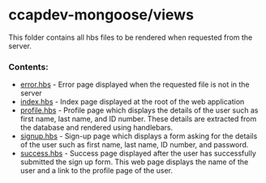 # ccapdev-mongoose/views

This folder contains all hbs files to be rendered when requested from the server.

### Contents:
- [error.hbs](https://github.com/arvention/ccapdev-mongoose/blob/master/views/error.hbs) - Error page displayed when the requested file is not in the server
- [index.hbs](https://github.com/arvention/ccapdev-mongoose/blob/master/views/index.hbs) - Index page displayed at the root of the web application
- [profile.hbs](https://github.com/arvention/ccapdev-mongoose/blob/master/views/profile.hbs) - Profile page which displays the details of the user such as first name, last name, and ID number. These details are extracted from the database and rendered using handlebars.
- [signup.hbs](https://github.com/arvention/ccapdev-mongoose/blob/master/views/signup.hbs) - Sign-up page which displays a form asking for the details of the user such as first name, last name, ID number, and password.
- [success.hbs](https://github.com/arvention/ccapdev-mongoose/blob/master/views/success.hbs) - Success page displayed after the user has successfully submitted the sign up form. This web page displays the name of the user and a link to the profile page of the user.
